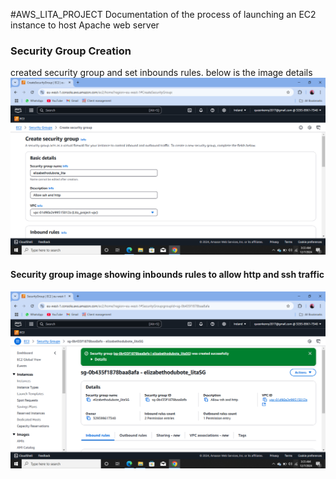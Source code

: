 #AWS_LITA_PROJECT
Documentation of the process of launching an EC2 instance to host Apache web server 
### Security Group Creation
created security group and set inbounds rules.
below is the image details
![security group](/security_group.png)
#### Security group image showing inbounds rules to allow http and ssh traffic
![security group rules details](/security_detail.png)


